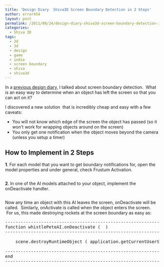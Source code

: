 ```yaml
---
title: 'Design Diary  Shiva3D Screen Boundary Detection in 2 Steps'
author: error454
layout: post
permalink: /2011/08/24/design-diary-shiva3d-screen-boundary-detection-in-2-steps/
categories:
  - Shiva 3D
tags:
  - 2d
  - 3d
  - design
  - game
  - indie
  - screen boundary
  - shiva
  - shiva3d
---
```

In a <a href="http://mobilecoder.wordpress.com/2011/07/07/design-diary-shiva-3d-camera-implementation-for-2d-in-3d/" target="_blank">previous design diary</a>, I talked about screen boundary detection.  What is an easy way to determine when an object has left the screen so that you can act on it?

I discovered a new solution  that is incredibly cheap and easy with a few caveats:

*   You will not know which edge of the screen the object has passed (so it won't work for wrapping objects around on the screen)
*   You only get one notification when the object moves beyond the camera (unless you setup a timer)
<!--more-->


## How to Implement in 2 Steps

<strong>1</strong>. For each model that you want to get boundary notifications for, open the model properties and under general, check Frustum Activation.

<img src='{{ site.url }}/assets/uploads/2011/08/frustum.jpg' alt=''>

**2**. In one of the AI models attached to your object, implement the onDeactivate handler.

<a href='{{ site.url }}/assets/uploads/2011/08/frustum.jpg'><img src='{{ site.url }}/assets/uploads/2011/08/ondeactivate.jpg' alt=''></a>

Now any time an object with this AI leaves the screen, onDeactivate will be called.  Similarly, onActivate is called when the object enters the screen.  For us, this made destroying rockets at the screen boundary as easy as:

<pre>--------------------------------------------------------------------------------
function whistlePeteAI.onDeactivate (  )
--------------------------------------------------------------------------------

	scene.destroyRuntimeObject ( application.getCurrentUserScene ( ), this.getObject ( ) )

--------------------------------------------------------------------------------
end
--------------------------------------------------------------------------------
</pre>